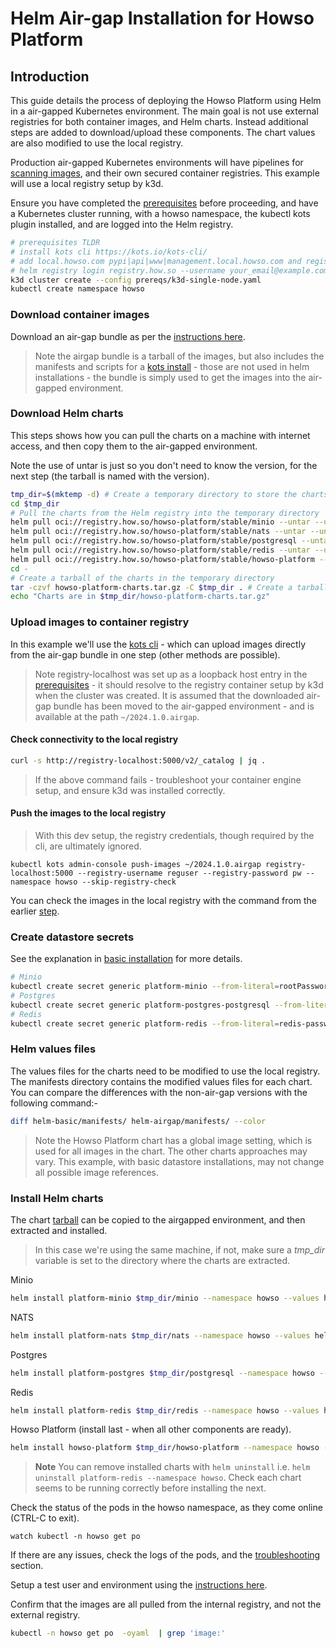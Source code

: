 # Helm Air-gap Installation for Howso Platform

## Introduction

This guide details the process of deploying the Howso Platform using Helm in a air-gapped Kubernetes environment.  The main goal is not use external registries for both container images, and Helm charts.  Instead additional steps are added to download/upload these components. The chart values are also modified to use the local registry.

Production air-gapped Kubernetes environments will have pipelines for [scanning images](../container-scanning/README.md), and their own secured container registries.  This example will use a local registry setup by k3d.

Ensure you have completed the [prerequisites](../prereqs/README.md) before proceeding, and have a Kubernetes cluster running, with a howso namespace, the kubectl kots plugin installed, and are logged into the Helm registry.

```sh
# prerequisites TLDR
# install kots cli https://kots.io/kots-cli/ 
# add local.howso.com pypi|api|www|management.local.howso.com and registry-localhost to /etc/hosts 
# helm registry login registry.how.so --username your_email@example.com --password your_license_id 
k3d cluster create --config prereqs/k3d-single-node.yaml
kubectl create namespace howso
```

### Download container images

Download an air-gap bundle as per the [instructions here](../container-images/README.md#download-air-gap-bundle).

> Note the airgap bundle is a tarball of the images, but also includes the manifests and scripts for a [kots install](../kots-existing-cluster-airgap/README.md) - those are not used in helm installations - the bundle is simply used to get the images into the air-gapped environment.


### Download Helm charts

This steps shows how you can pull the charts on a machine with internet access, and then copy them to the air-gapped environment.

Note the use of untar is just so you don't need to know the version, for the next step (the tarball is named with the version).  

```bash
tmp_dir=$(mktemp -d) # Create a temporary directory to store the charts
cd $tmp_dir
# Pull the charts from the Helm registry into the temporary directory
helm pull oci://registry.how.so/howso-platform/stable/minio --untar --untardir .
helm pull oci://registry.how.so/howso-platform/stable/nats --untar --untardir .
helm pull oci://registry.how.so/howso-platform/stable/postgresql --untar --untardir .
helm pull oci://registry.how.so/howso-platform/stable/redis --untar --untardir .
helm pull oci://registry.how.so/howso-platform/stable/howso-platform --untar --untardir .
cd -
# Create a tarball of the charts in the temporary directory
tar -czvf howso-platform-charts.tar.gz -C $tmp_dir . # Create a tarball of the charts
echo "Charts are in $tmp_dir/howso-platform-charts.tar.gz"
```

### Upload images to container registry 

In this example we'll use the [kots cli](https://kots.io/kots-cli/) - which can upload images directly from the air-gap bundle in one step (other methods are possible).
> Note registry-localhost was set up as a loopback host entry in the [prerequisites](../prereqs/README.md) - it should resolve to the registry container setup by k3d when the cluster was created. 
It is assumed that the downloaded air-gap bundle has been moved to the air-gapped environment - and is available at the path `~/2024.1.0.airgap`.

#### Check connectivity to the local registry

```sh
curl -s http://registry-localhost:5000/v2/_catalog | jq .
```
> If the above command fails - troubleshoot your container engine setup, and ensure k3d was installed correctly. 

#### Push the images to the local registry

> With this dev setup, the registry credentials, though required by the cli, are ultimately ignored.
```
kubectl kots admin-console push-images ~/2024.1.0.airgap registry-localhost:5000 --registry-username reguser --registry-password pw --namespace howso --skip-registry-check
```

You can check the images in the local registry with the command from the earlier [step](#check-connectivity-to-the-local-registry).

### Create datastore secrets

See the explanation in [basic installation](../helm-basic/README.md#create-datastore-secrets) for more details.

```sh
# Minio
kubectl create secret generic platform-minio --from-literal=rootPassword="$(openssl rand -base64 20)" --from-literal=rootUser="$(openssl rand -base64 20)" --dry-run=client -o yaml | kubectl -n howso apply -f -
# Postgres
kubectl create secret generic platform-postgres-postgresql --from-literal=postgres-password="$(openssl rand -base64 20)" --dry-run=client -o yaml | kubectl -n howso apply -f -
# Redis
kubectl create secret generic platform-redis --from-literal=redis-password="$(openssl rand -base64 20)" --dry-run=client -o yaml | kubectl -n howso apply -f -
```


### Helm values files

The values files for the charts need to be modified to use the local registry.  The manifests directory contains the modified values files for each chart.  You can compare the differences with the non-air-gap versions with the following command:- 

```sh
diff helm-basic/manifests/ helm-airgap/manifests/ --color
```
> Note the Howso Platform chart has a global image setting, which is used for all images in the chart.  The other charts approaches may vary.  This example, with basic datastore installations, may not change all possible image references.

### Install Helm charts 

The chart [tarball](#download-helm-charts) can be copied to the airgapped environment, and then extracted and installed.
> In this case we're using the same machine, if not, make sure a _tmp_dir_ variable is set to the directory where the charts are extracted.


Minio
```sh
helm install platform-minio $tmp_dir/minio --namespace howso --values helm-airgap/manifests/minio.yaml --wait
```

NATS
```sh
helm install platform-nats $tmp_dir/nats --namespace howso --values helm-airgap/manifests/nats.yaml --wait
```

Postgres
```sh
helm install platform-postgres $tmp_dir/postgresql --namespace howso --values helm-airgap/manifests/postgres.yaml --wait
```

Redis
```sh
helm install platform-redis $tmp_dir/redis --namespace howso --values helm-airgap/manifests/redis.yaml --wait
```

Howso Platform (install last - when all other components are ready).
```sh
helm install howso-platform $tmp_dir/howso-platform --namespace howso --values helm-airgap/manifests/howso-platform.yaml
```

> **Note** You can remove installed charts with `helm uninstall` i.e. `helm uninstall platform-redis --namespace howso`.  Check each chart seems to be running correctly before installing the next. 

Check the status of the pods in the howso namespace, as they come online (CTRL-C to exit).
```
watch kubectl -n howso get po 
```

If there are any issues, check the logs of the pods, and the [troubleshooting](../common/README.md#troubleshooting) section.

Setup a test user and environment using the [instructions here](../common/README.md#login-to-the-howso-platform).

Confirm that the images are all pulled from the internal registry, and not the external registry.
```sh
kubectl -n howso get po  -oyaml  | grep 'image:'
```